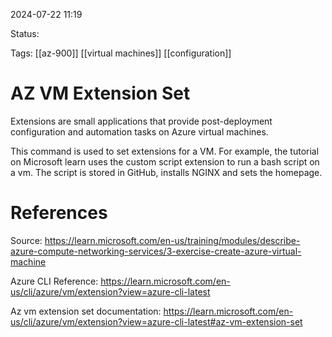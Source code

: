 2024-07-22 11:19

Status:

Tags: [[az-900]] [[virtual machines]] [[configuration]]

# AZ VM Extension Set

Extensions are small applications that provide post-deployment configuration and automation tasks on Azure virtual machines.

This command is used to set extensions for a VM. For example, the tutorial on Microsoft learn uses the custom script extension to run a bash script on a vm. The script is stored in GitHub, installs NGINX and sets the homepage.

# References
Source: https://learn.microsoft.com/en-us/training/modules/describe-azure-compute-networking-services/3-exercise-create-azure-virtual-machine

Azure CLI Reference: https://learn.microsoft.com/en-us/cli/azure/vm/extension?view=azure-cli-latest

Az vm extension set documentation: https://learn.microsoft.com/en-us/cli/azure/vm/extension?view=azure-cli-latest#az-vm-extension-set
